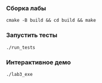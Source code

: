 ### Сборка лабы
`cmake -B build && cd build && make`

### Запустить тесты
`./run_tests`

### Интерактивное демо
`./lab3_exe`